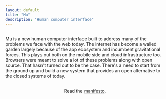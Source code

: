 ```yaml
---
layout: default
title: "Mu"
description: "Human computer interface"
---
```

<br>
<div id="abstract">
Mu is a new human computer interface built to address many of the problems we 
face with the web today. The internet has become a walled garden largely because 
of the app ecosystem and incumbent gravitational forces. This plays out both on the 
mobile side and cloud infrastructure too. Browsers were meant to solve a lot of these
problems along with open source. That hasn't turned out to be the case. There's a need
to start from the ground up and build a new system that provides an open alternative
to the closed systems of today.
</div>
<div id="abstract">
  <br>
  <p style="text-align: center;">
    Read the <a href="/manifesto">manifesto</a>.
  </p>
</div>
